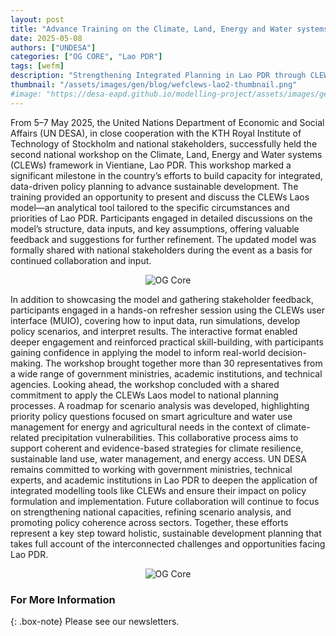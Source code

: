 ```yaml
---
layout: post
title: "Advance Training on the Climate, Land, Energy and Water systems (CLEWs) framework for Lao PDR"
date: 2025-05-08
authors: ["UNDESA"]
categories: ["OG CORE", "Lao PDR"]
tags: [wefm]
description: "Strengthening Integrated Planning in Lao PDR through CLEWs Training and Collaboration."
thumbnail: "/assets/images/gen/blog/wefclews-lao2-thumbnail.png"
#image: "https://desa-eapd.github.io/modelling-project/assets/images/gen/blog/wefm_jordan1.png"
---
```

From 5–7 May 2025, the United Nations Department of Economic and Social Affairs (UN DESA), in close cooperation with the KTH Royal Institute of Technology of Stockholm and national stakeholders, successfully held the second national workshop on the Climate, Land, Energy and Water systems (CLEWs) framework in Vientiane, Lao PDR. This workshop marked a significant milestone in the country’s efforts to build capacity for integrated, data-driven policy planning to advance sustainable development.
The training provided an opportunity to present and discuss the CLEWs Laos model—an analytical tool tailored to the specific circumstances and priorities of Lao PDR. Participants engaged in detailed discussions on the model’s structure, data inputs, and key assumptions, offering valuable feedback and suggestions for further refinement. The updated model was formally shared with national stakeholders during the event as a basis for continued collaboration and input.

<p align="center">
  <img src="https://desa-eapd.github.io/modelling-project/assets/images/gen/blog/clews-lao2-1.png" alt="OG Core" />
</p>

In addition to showcasing the model and gathering stakeholder feedback, participants engaged in a hands-on refresher session using the CLEWs user interface (MUIO), covering how to input data, run simulations, develop policy scenarios, and interpret results. The interactive format enabled deeper engagement and reinforced practical skill-building, with participants gaining confidence in applying the model to inform real-world decision-making.
The workshop brought together more than 30 representatives from a wide range of government ministries, academic institutions, and technical agencies. Looking ahead, the workshop concluded with a shared commitment to apply the CLEWs Laos model to national planning processes. A roadmap for scenario analysis was developed, highlighting priority policy questions focused on smart agriculture and water use management for energy and agricultural needs in the context of climate-related precipitation vulnerabilities. This collaborative process aims to support coherent and evidence-based strategies for climate resilience, sustainable land use, water management, and energy access.
UN DESA remains committed to working with government ministries, technical experts, and academic institutions in Lao PDR to deepen the application of integrated modelling tools like CLEWs and ensure their impact on policy formulation and implementation. Future collaboration will continue to focus on strengthening national capacities, refining scenario analysis, and promoting policy coherence across sectors.
Together, these efforts represent a key step toward holistic, sustainable development planning that takes full account of the interconnected challenges and opportunities facing Lao PDR.

<p align="center">
  <img src="https://desa-eapd.github.io/modelling-project/assets/images/gen/blog/clews-lao2-1.png" alt="OG Core" />
</p>

### For More Information

{: .box-note}
Please see our newsletters.
